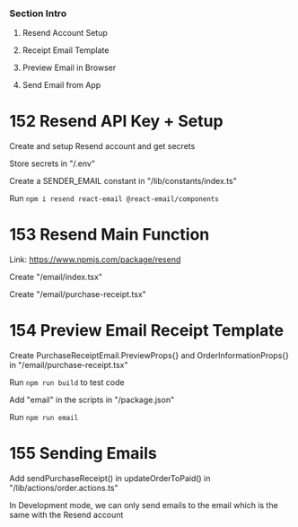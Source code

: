 ### Section Intro

1. Resend Account Setup

2. Receipt Email Template

3. Preview Email in Browser

4. Send Email from App


# 152 Resend API Key + Setup

Create and setup Resend account and get secrets

Store secrets in "/.env"

Create a SENDER_EMAIL constant in "/lib/constants/index.ts"

Run ```npm i resend react-email @react-email/components```


# 153 Resend Main Function

Link: https://www.npmjs.com/package/resend

Create "/email/index.tsx"

Create "/email/purchase-receipt.tsx"


# 154 Preview Email Receipt Template

Create PurchaseReceiptEmail.PreviewProps{} and OrderInformationProps{} in "/email/purchase-receipt.tsx"

Run ```npm run build``` to test code

Add "email" in the scripts in "/package.json"

Run ```npm run email```


# 155 Sending Emails

Add sendPurchaseReceipt() in updateOrderToPaid() in "/lib/actions/order.actions.ts"

In Development mode, we can only send emails to the email which is the same with the Resend account
